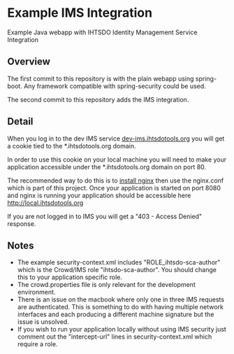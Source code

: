 # Example IMS Integration
Example Java webapp with IHTSDO Identity Management Service Integration

## Overview
The first commit to this repository is with the plain webapp using spring-boot. Any framework compatible with spring-security could be used.

The second commit to this repository adds the IMS integration.

## Detail
When you log in to the dev IMS service [dev-ims.ihtsdotools.org](https://dev-ims.ihtsdotools.org/) you will get a cookie tied to the *.ihtsdotools.org domain.

In order to use this cookie on your local machine you will need to make your application accessible under the *.ihtsdotools.org domain on port 80.

The recommended way to do this is to [install nginx](https://www.google.com/?#q=install%20nginx) then use the nginx.conf which is part of this project.
Once your application is started on port 8080 and nginx is running your application should be accessible here http://local.ihtsdotools.org

If you are not logged in to IMS you will get a "403 - Access Denied" response.

## Notes
- The example security-context.xml includes "ROLE_ihtsdo-sca-author" which is the Crowd/IMS role "ihtsdo-sca-author". You should change this to your application specific role.
- The crowd.properties file is only relevant for the development environment.
- There is an issue on the macbook where only one in three IMS requests are authenticated. This is something to do with having multiple network interfaces and each producing a different machine signature but the issue is unsolved.
- If you wish to run your application locally without using IMS security just comment out the "intercept-url" lines in security-context.xml which require a role.
